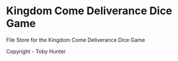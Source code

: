 # Kingdom Come Deliverance Dice Game
File Store for the Kingdom Come Deliverance Dice Game

Copyright - Toby Hunter
